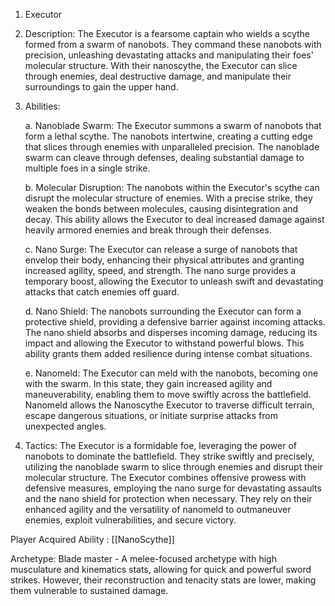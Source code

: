 1.  Executor
    
2.  Description: The Executor is a fearsome captain who wields a scythe formed from a swarm of nanobots. They command these nanobots with precision, unleashing devastating attacks and manipulating their foes' molecular structure. With their nanoscythe, the Executor can slice through enemies, deal destructive damage, and manipulate their surroundings to gain the upper hand.
    
3.  Abilities:
    
    a. Nanoblade Swarm: The Executor summons a swarm of nanobots that form a lethal scythe. The nanobots intertwine, creating a cutting edge that slices through enemies with unparalleled precision. The nanoblade swarm can cleave through defenses, dealing substantial damage to multiple foes in a single strike.
    
    b. Molecular Disruption: The nanobots within the Executor's scythe can disrupt the molecular structure of enemies. With a precise strike, they weaken the bonds between molecules, causing disintegration and decay. This ability allows the Executor to deal increased damage against heavily armored enemies and break through their defenses.
    
    c. Nano Surge: The Executor can release a surge of nanobots that envelop their body, enhancing their physical attributes and granting increased agility, speed, and strength. The nano surge provides a temporary boost, allowing the Executor to unleash swift and devastating attacks that catch enemies off guard.
    
    d. Nano Shield: The nanobots surrounding the Executor can form a protective shield, providing a defensive barrier against incoming attacks. The nano shield absorbs and disperses incoming damage, reducing its impact and allowing the Executor to withstand powerful blows. This ability grants them added resilience during intense combat situations.
    
    e. Nanomeld: The Executor can meld with the nanobots, becoming one with the swarm. In this state, they gain increased agility and maneuverability, enabling them to move swiftly across the battlefield. Nanomeld allows the Nanoscythe Executor to traverse difficult terrain, escape dangerous situations, or initiate surprise attacks from unexpected angles.
    
4.  Tactics: The Executor is a formidable foe, leveraging the power of nanobots to dominate the battlefield. They strike swiftly and precisely, utilizing the nanoblade swarm to slice through enemies and disrupt their molecular structure. The Executor combines offensive prowess with defensive measures, employing the nano surge for devastating assaults and the nano shield for protection when necessary. They rely on their enhanced agility and the versatility of nanomeld to outmaneuver enemies, exploit vulnerabilities, and secure victory.

Player Acquired Ability : [[NanoScythe]]

Archetype: Blade master - A melee-focused archetype with high musculature and kinematics stats, allowing for quick and powerful sword strikes. However, their reconstruction and tenacity stats are lower, making them vulnerable to sustained damage. 
